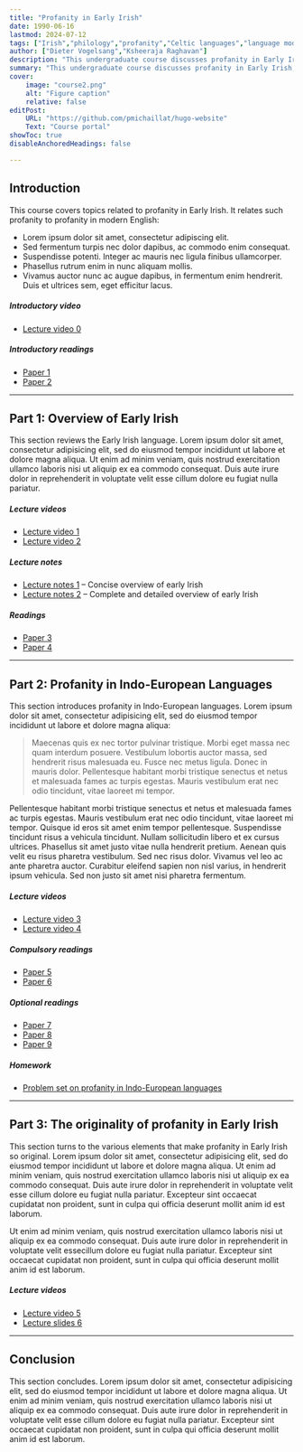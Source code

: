 ```yaml
---
title: "Profanity in Early Irish" 
date: 1990-06-16
lastmod: 2024-07-12
tags: ["Irish","philology","profanity","Celtic languages","language modernization"]
author: ["Dieter Vogelsang","Ksheeraja Raghavan"]
description: "This undergraduate course discusses profanity in Early Irish." 
summary: "This undergraduate course discusses profanity in Early Irish, and relates such profanity to profanity in modern English." 
cover:
    image: "course2.png"
    alt: "Figure caption"
    relative: false
editPost:
    URL: "https://github.com/pmichaillat/hugo-website"
    Text: "Course portal"
showToc: true
disableAnchoredHeadings: false

---
```


## Introduction

This course covers topics related to profanity in Early Irish. It relates such profanity to profanity in modern English:

+ Lorem ipsum dolor sit amet, consectetur adipiscing elit. 
+ Sed fermentum turpis nec dolor dapibus, ac commodo enim consequat. 
+ Suspendisse potenti. Integer ac mauris nec ligula finibus ullamcorper. 
+ Phasellus rutrum enim in nunc aliquam mollis. 
+ Vivamus auctor nunc ac augue dapibus, in fermentum enim hendrerit. Duis et ultrices sem, eget efficitur lacus. 

##### Introductory video

+ [Lecture video 0](https://youtu.be/8ihJsf-AXdA)

##### Introductory readings

+ [Paper 1](https://pascalmichaillat.org/1.pdf)
+ [Paper 2](https://pascalmichaillat.org/13.pdf)

---

## Part 1: Overview of Early Irish

This section reviews the Early Irish language. Lorem ipsum dolor sit amet, consectetur adipisicing elit, sed do eiusmod tempor incididunt ut labore et dolore magna aliqua. Ut enim ad minim veniam, quis nostrud exercitation ullamco laboris nisi ut aliquip ex ea commodo consequat. Duis aute irure dolor in reprehenderit in voluptate velit esse
cillum dolore eu fugiat nulla pariatur.

##### Lecture videos

+ [Lecture video 1](https://youtu.be/X_mwtm3inEw)
+ [Lecture video 2](https://youtu.be/cFdwOwY2l-A)

##### Lecture notes

+ [Lecture notes 1](notes1.pdf) – Concise overview of early Irish
+ [Lecture notes 2](notes2.pdf) – Complete and detailed overview of early Irish

##### Readings

+ [Paper 3](https://pascalmichaillat.org/7.pdf)
+ [Paper 4](https://pascalmichaillat.org/8.pdf)

---

## Part 2: Profanity in Indo-European Languages

This section introduces profanity in Indo-European languages. Lorem ipsum dolor sit amet, consectetur adipisicing elit, sed do eiusmod tempor incididunt ut labore et dolore magna aliqua:

> Maecenas quis ex nec tortor pulvinar tristique. Morbi eget massa nec quam interdum posuere. Vestibulum lobortis auctor massa, sed hendrerit risus malesuada eu. Fusce nec metus ligula. Donec in mauris dolor. Pellentesque habitant morbi tristique senectus et netus et malesuada fames ac turpis egestas. Mauris vestibulum erat nec odio tincidunt, vitae laoreet mi tempor.

Pellentesque habitant morbi tristique senectus et netus et malesuada fames ac turpis egestas. Mauris vestibulum erat nec odio tincidunt, vitae laoreet mi tempor. Quisque id eros sit amet enim tempor pellentesque. Suspendisse tincidunt risus a vehicula tincidunt. Nullam sollicitudin libero et ex cursus ultrices. Phasellus sit amet justo vitae nulla hendrerit pretium. Aenean quis velit eu risus pharetra vestibulum. Sed nec risus dolor. Vivamus vel leo ac ante pharetra auctor. Curabitur eleifend sapien non nisl varius, in hendrerit ipsum vehicula. Sed non justo sit amet nisi pharetra fermentum.

##### Lecture videos

+ [Lecture video 3](https://youtu.be/GfpKnLDTwyM)
+ [Lecture video 4](https://youtu.be/UHnSkIZcjBs)

##### Compulsory readings

+ [Paper 5](https://pascalmichaillat.org/10.pdf)
+ [Paper 6](https://pascalmichaillat.org/11.pdf)

##### Optional readings

+ [Paper 7](https://pascalmichaillat.org/2.pdf)
+ [Paper 8](https://pascalmichaillat.org/4.pdf)
+ [Paper 9](https://pascalmichaillat.org/5.pdf)

##### Homework

+ [Problem set on profanity in Indo-European languages](problemset.pdf)

---

## Part 3: The originality of profanity in Early Irish

This section turns to the various elements that make profanity in Early Irish so original. Lorem ipsum dolor sit amet, consectetur adipisicing elit, sed do eiusmod tempor incididunt ut labore et dolore magna aliqua. Ut enim ad minim veniam, quis nostrud exercitation ullamco laboris nisi ut aliquip ex ea commodo
consequat. Duis aute irure dolor in reprehenderit in voluptate velit esse
cillum dolore eu fugiat nulla pariatur. Excepteur sint occaecat cupidatat non
proident, sunt in culpa qui officia deserunt mollit anim id est laborum.

Ut enim ad minim veniam, quis nostrud exercitation ullamco laboris nisi ut aliquip ex ea commodo consequat. Duis aute irure dolor in reprehenderit in voluptate velit essecillum dolore eu fugiat nulla pariatur. Excepteur sint occaecat cupidatat non
proident, sunt in culpa qui officia deserunt mollit anim id est laborum.

##### Lecture videos

+ [Lecture video 5](https://youtu.be/Q0y2EtgTpXM)
+ [Lecture slides 6](https://youtu.be/0ZO87WsOYrY)


---

## Conclusion

This section concludes. Lorem ipsum dolor sit amet, consectetur adipisicing elit, sed do eiusmod tempor incididunt ut labore et dolore magna aliqua. Ut enim ad minim veniam, quis nostrud exercitation ullamco laboris nisi ut aliquip ex ea commodo
consequat. Duis aute irure dolor in reprehenderit in voluptate velit esse
cillum dolore eu fugiat nulla pariatur. Excepteur sint occaecat cupidatat non
proident, sunt in culpa qui officia deserunt mollit anim id est laborum.